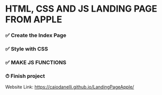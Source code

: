 <h1> HTML, CSS AND JS LANDING PAGE FROM APPLE</h1>
<h3>✅ Create the Index Page</h3>

<h3>✅ Style with CSS</h3>

<h3>✅ MAKE JS FUNCTIONS</h3>

<h3>⏱ Finish project</h3>

Website Link: https://caiodanelli.github.io/LandingPageApple/
